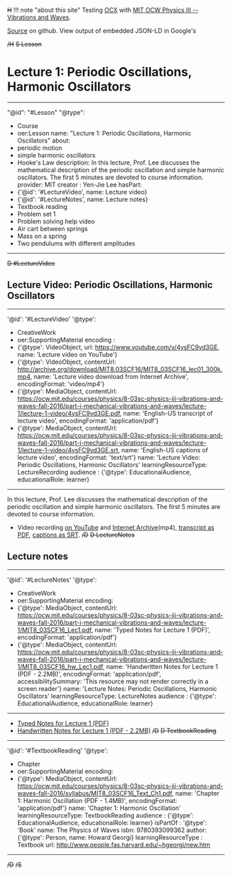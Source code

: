 ~~H~~
!!! note "about this site"
    Testing [OCX](https://k12ocx.github.io/k12ocx-specs/) with [MIT OCW Physics III -- Vibrations and Waves](https://ocw.mit.edu/courses/physics/8-03sc-physics-iii-vibrations-and-waves-fall-2016/).

[Source](https://github.com/philbarker/OCXPhysVibWav) on github. View output of embedded JSON-LD in Google's
<script>
text  = 'structured data testing tool'
here = window.location.href
sdd  = 'https://search.google.com/structured-data/testing-tool'
href = sdd+'#url='+encodeURIComponent(here)
link = '<a href="'+href+'">'+text+'</a>'
document.write(link)
</script>
~~/H~~
~~S Lesson~~
# Lecture 1: Periodic Oscillations, Harmonic Oscillators
---
"@id": "#Lesson"
"@type":
  - Course
  - oer:Lesson
name: "Lecture 1: Periodic Oscillations, Harmonic Oscillators"
about:
  - periodic motion
  - simple harmonic oscillators
  - Hooke's Law
description: In this lecture, Prof. Lee discusses the mathematical description of the periodic oscillation and simple harmonic oscillators. The first 5 minutes are devoted to course information.
provider: MIT
creator : Yen-Jie Lee
hasPart:
  - {'@id': '#LectureVideo', name: Lecture video}
  - {'@id': '#LectureNotes', name: Lecture notes}
  - Textbook reading
  - Problem set 1
  - Problem solving help video
  - Air cart between springs
  - Mass on a spring
  - Two pendulums with different amplitudes
---
~~D #LectureVideo~~
## Lecture Video: Periodic Oscillations, Harmonic Oscillators
---
'@id': '#LectureVideo'
'@type':
  - CreativeWork
  - oer:SupportingMaterial
encoding :
  - {'@type': VideoObject, url: https://www.youtube.com/v/4ysFC9vd3GE, name: 'Lecture video on YouTube'}
  - {'@type': VideoObject, contentUrl: http://archive.org/download/MIT8.03SCF16/MIT8_03SCF16_lec01_300k.mp4, name: 'Lecture video download from Internet Archive', encodingFormat: 'video/mp4'}
  - {'@type': MediaObject, contentUrl: https://ocw.mit.edu/courses/physics/8-03sc-physics-iii-vibrations-and-waves-fall-2016/part-i-mechanical-vibrations-and-waves/lecture-1/lecture-1-video/4ysFC9vd3GE.pdf, name: 'English-US transcript of lecture video', encodingFormat: 'application/pdf'}
  - {'@type': MediaObject, contentUrl: https://ocw.mit.edu/courses/physics/8-03sc-physics-iii-vibrations-and-waves-fall-2016/part-i-mechanical-vibrations-and-waves/lecture-1/lecture-1-video/4ysFC9vd3GE.srt, name: 'English-US captions of lecture video', encodingFormat: 'text/srt'}
name: 'Lecture Video: Periodic Oscillations, Harmonic Oscillators'
learningResourceType: LectureRecording
audience : {'@type': EducationalAudience, educationalRole: learner}
---
In this lecture, Prof. Lee discusses the mathematical description of the periodic oscillation and simple harmonic oscillators. The first 5 minutes are devoted to course information.

* Video recording [on YouTube](https://www.youtube.com/v/4ysFC9vd3GE) and [Internet Archive](http://archive.org/download/MIT8.03SCF16/MIT8_03SCF16_lec01_300k.mp4)(mp4), [transcript as PDF](https://ocw.mit.edu/courses/physics/8-03sc-physics-iii-vibrations-and-waves-fall-2016/part-i-mechanical-vibrations-and-waves/lecture-1/lecture-1-video/4ysFC9vd3GE.pdf), [captions as SRT](https://ocw.mit.edu/courses/physics/8-03sc-physics-iii-vibrations-and-waves-fall-2016/part-i-mechanical-vibrations-and-waves/lecture-1/lecture-1-video/4ysFC9vd3GE.srt).
~~/D~~
~~D LectureNotes~~
## Lecture notes
---
'@id': '#LectureNotes'
'@type':
  - CreativeWork
  - oer:SupportingMaterial
encoding:
  - {'@type': MediaObject, contentUrl: https://ocw.mit.edu/courses/physics/8-03sc-physics-iii-vibrations-and-waves-fall-2016/part-i-mechanical-vibrations-and-waves/lecture-1/MIT8_03SCF16_Lec1.pdf, name: 'Typed Notes for Lecture 1 (PDF)', encodingFormat: 'application/pdf'}
  - {'@type': MediaObject, contentUrl: https://ocw.mit.edu/courses/physics/8-03sc-physics-iii-vibrations-and-waves-fall-2016/part-i-mechanical-vibrations-and-waves/lecture-1/MIT8_03SCF16_hw_Lec1.pdf, name: 'Handwritten Notes for Lecture 1 (PDF - 2.2MB)', encodingFormat: 'application/pdf', accessibilitySummary: 'This resource may not render correctly in a screen reader'}
name: 'Lecture Notes: Periodic Oscillations, Harmonic Oscillators'
learningResourceType: LectureNotes
audience : {'@type': EducationalAudience, educationalRole: learner}
---

* [Typed Notes for Lecture 1 (PDF)](https://ocw.mit.edu/courses/physics/8-03sc-physics-iii-vibrations-and-waves-fall-2016/part-i-mechanical-vibrations-and-waves/lecture-1/MIT8_03SCF16_Lec1.pdf)
* [Handwritten Notes for Lecture 1 (PDF - 2.2MB)](https://ocw.mit.edu/courses/physics/8-03sc-physics-iii-vibrations-and-waves-fall-2016/part-i-mechanical-vibrations-and-waves/lecture-1/MIT8_03SCF16_hw_Lec1.pdf)
~~/D~~
~~D TextbookReading~~
---
'@id': '#TextbookReading'
'@type':
  - Chapter
  - oer:SupportingMaterial
encoding:
  - {'@type': MediaObject, contentUrl: https://ocw.mit.edu/courses/physics/8-03sc-physics-iii-vibrations-and-waves-fall-2016/syllabus/MIT8_03SCF16_Text_Ch1.pdf, name: 'Chapter 1: Harmonic Oscillation (PDF - 1.4MB)', encodingFormat: 'application/pdf'}
name: 'Chapter 1: Harmonic Oscillation'
learningResourceType: TextbookReading
audience : {'@type': EducationalAudience, educationalRole: learner}
isPartOf :
  '@type': 'Book'
  name: The Physics of Waves
  isbn: 9780393099362
  author: {'@type': Person, name: Howard Georgi}
  learningResourceType : Textbook
  url: http://www.people.fas.harvard.edu/~hgeorgi/new.htm
---
~~/D~~
~~/S~~
